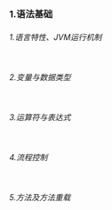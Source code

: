 ### 1.语法基础


###### 1.语言特性、JVM运行机制
```
```

###### 2.变量与数据类型
```
```
###### 3.运算符与表达式
```
```
###### 4.流程控制
```
```
###### 5.方法及方法重载
```
```